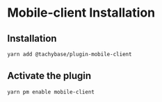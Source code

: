 # Mobile-client Installation

## Installation

```bash
yarn add @tachybase/plugin-mobile-client
```

## Activate the plugin

```bash
yarn pm enable mobile-client
```
